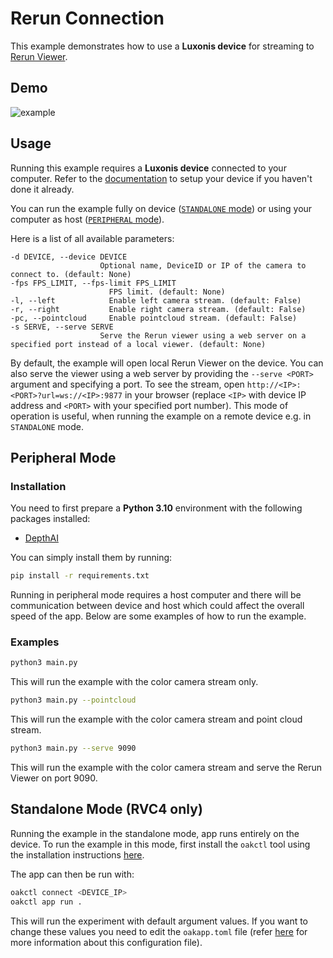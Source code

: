 # Rerun Connection

This example demonstrates how to use a **Luxonis device** for streaming to [Rerun Viewer](https://rerun.io/).

## Demo

![example](media/example.png)

## Usage

Running this example requires a **Luxonis device** connected to your computer. Refer to the [documentation](https://docs.luxonis.com/software-v3/) to setup your device if you haven't done it already.

You can run the example fully on device ([`STANDALONE` mode](#standalone-mode-rvc4-only)) or using your computer as host ([`PERIPHERAL` mode](#peripheral-mode)).

Here is a list of all available parameters:

```
-d DEVICE, --device DEVICE
                    Optional name, DeviceID or IP of the camera to connect to. (default: None)
-fps FPS_LIMIT, --fps-limit FPS_LIMIT
                      FPS limit. (default: None)
-l, --left            Enable left camera stream. (default: False)
-r, --right           Enable right camera stream. (default: False)
-pc, --pointcloud     Enable pointcloud stream. (default: False)
-s SERVE, --serve SERVE
                    Serve the Rerun viewer using a web server on a specified port instead of a local viewer. (default: None)
```

By default, the example will open local Rerun Viewer on the device. You can also serve the viewer using a web server by providing the `--serve <PORT>` argument and specifying a port. To see the stream, open `http://<IP>:<PORT>?url=ws://<IP>:9877` in your browser (replace `<IP>` with device IP address and `<PORT>` with your specified port number). This mode of operation is useful, when running the example on a remote device e.g. in `STANDALONE` mode.

## Peripheral Mode

### Installation

You need to first prepare a **Python 3.10** environment with the following packages installed:

- [DepthAI](https://pypi.org/project/depthai/)

You can simply install them by running:

```bash
pip install -r requirements.txt
```

Running in peripheral mode requires a host computer and there will be communication between device and host which could affect the overall speed of the app. Below are some examples of how to run the example.

### Examples

```bash
python3 main.py
```

This will run the example with the color camera stream only.

```bash
python3 main.py --pointcloud
```

This will run the example with the color camera stream and point cloud stream.

```bash
python3 main.py --serve 9090
```

This will run the example with the color camera stream and serve the Rerun Viewer on port 9090.

## Standalone Mode (RVC4 only)

Running the example in the standalone mode, app runs entirely on the device.
To run the example in this mode, first install the `oakctl` tool using the installation instructions [here](https://docs.luxonis.com/software-v3/oak-apps/oakctl).

The app can then be run with:

```bash
oakctl connect <DEVICE_IP>
oakctl app run .
```

This will run the experiment with default argument values. If you want to change these values you need to edit the `oakapp.toml` file (refer [here](https://docs.luxonis.com/software-v3/oak-apps/configuration/) for more information about this configuration file).

